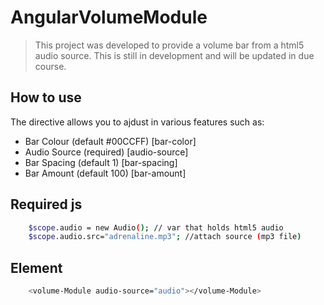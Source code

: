 # AngularVolumeModule

> This project was developed to provide a volume bar from a html5 audio source. This is still in development and
> will be updated in due course.

## How to use

The directive allows you to ajdust in various features such as:

  - Bar Colour (default #00CCFF) [bar-color]
  - Audio Source (required) [audio-source]
  - Bar Spacing (default 1) [bar-spacing]
  - Bar Amount (default 100) [bar-amount]

## Required js

```sh
    $scope.audio = new Audio(); // var that holds html5 audio
	$scope.audio.src="adrenaline.mp3"; //attach source (mp3 file)
```
## Element
```sh
    <volume-Module audio-source="audio"></volume-Module>
```
